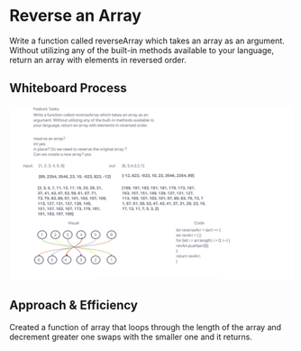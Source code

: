 # Reverse an Array
<!-- Description of the challenge -->
Write a function called reverseArray which takes an array as an argument. Without utilizing any of the built-in methods available to your language, return an array with elements in reversed order.

## Whiteboard Process
<!-- Embedded whiteboard image -->
![whiteboard](./img/code-challenge1.jpg)

## Approach & Efficiency
<!-- What approach did you take? Discuss Why. What is the Big O space/time for this approach? -->
Created a function of array that loops through the length of the array and decrement greater one swaps with the smaller one and it returns.

